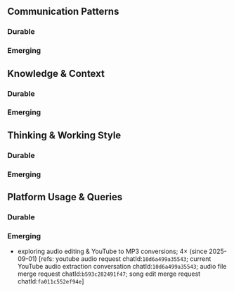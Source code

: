 ## Communication Patterns
### Durable
### Emerging

## Knowledge & Context
### Durable
### Emerging

## Thinking & Working Style
### Durable
### Emerging

## Platform Usage & Queries
### Durable
### Emerging
- exploring audio editing & YouTube to MP3 conversions; 4× (since 2025-09-01) [refs: youtube audio request chatId:`10d6a499a35543`; current YouTube audio extraction conversation chatId:`10d6a499a35543`; audio file merge request chatId:`b593c282491f47`; song edit merge request chatId:`fa011c552ef94e`]